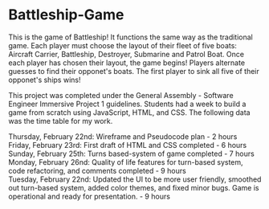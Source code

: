 # Battleship-Game

This is the game of Battleship! It functions the same way as the traditional game.  Each player must choose the layout of their fleet of five boats: Aircraft Carrier, Battleship, Destroyer, Submarine and Patrol Boat.  Once each player has chosen their layout, the game begins!  Players alternate guesses to find their opponet's boats.  The first player to sink all five of their opponet's ships wins! <br /> 

This project was completed under the General Assembly - Software Engineer Immersive Project 1 guidelines.  Students had a week to build a game from scratch using JavaScript, HTML, and CSS.  The following data was the time table for my work.

Thursday, February 22nd: Wireframe and Pseudocode plan - 2 hours <br /> 
Friday, February 23rd: First draft of HTML and CSS completed - 6 hours <br /> 
Sunday, February 25th: Turns based-system of game completed - 7 hours <br /> 
Monday, February 26nd: Quality of life features for turn-based system, code refactoring, and comments completed - 9 hours <br /> 
Tuesday, February 22nd: Updated the UI to be more user friendly, smoothed out turn-based system, added color themes, and fixed minor bugs.  Game is operational and ready for presentation. - 9 hours <br />